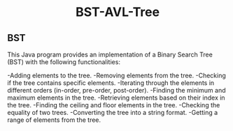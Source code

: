 # <h1 align="center">BST-AVL-Tree</h1>



## BST
This Java program provides an implementation of a Binary Search Tree (BST) with the following functionalities:

-Adding elements to the tree.
-Removing elements from the tree.
-Checking if the tree contains specific elements.
-Iterating through the elements in different orders (in-order, pre-order, post-order).
-Finding the minimum and maximum elements in the tree.
-Retrieving elements based on their index in the tree.
-Finding the ceiling and floor elements in the tree.
-Checking the equality of two trees.
-Converting the tree into a string format.
-Getting a range of elements from the tree.
